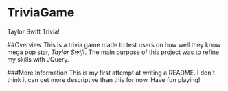 # TriviaGame
Taylor Swift Trivia!

##Overview
This is a trivia game made to test users on how well they know mega pop star, *Taylor Swift*. The main purpose of this project was to refine my skills with JQuery. 

###More Information
This is my first attempt at writing a README. I don't think it can get more descriptive than this for now. Have fun playing!

